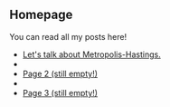 ## Homepage

You can read all my posts here!

- [Let's talk about Metropolis-Hastings.](page1.md)
- 
- [Page 2 (still empty!)](page2.md)
- 
- [Page 3 (still empty!)](page3.md)
